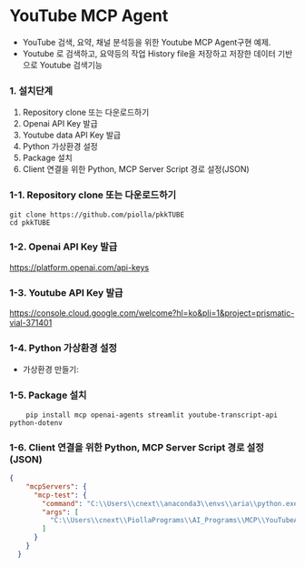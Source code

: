 # YouTube MCP Agent 
- YouTube 검색, 요약, 채널 분석등을 위한 Youtube MCP Agent구현 예제.
- Youtube 로 검색하고, 요약등의 작업 History file을 저장하고 저장한 데이터 기반으로 Youtube 검색기능


### 1. 설치단계  
1) Repository clone 또는 다운로드하기
2) Openai API Key 발급
3) Youtube data API Key 발급
4) Python 가상환경 설정
5) Package 설치
6) Client 연결을 위한 Python, MCP Server Script 경로 설정(JSON)   


### 1-1. Repository clone 또는 다운로드하기
```shell
git clone https://github.com/piolla/pkkTUBE
cd pkkTUBE
```

### 1-2. Openai API Key 발급 
https://platform.openai.com/api-keys 

### 1-3. Youtube API Key 발급 
https://console.cloud.google.com/welcome?hl=ko&pli=1&project=prismatic-vial-371401

### 1-4. Python 가상환경 설정 
- 가상환경 만들기:

### 1-5. Package 설치 
```shell
    pip install mcp openai-agents streamlit youtube-transcript-api python-dotenv
```

### 1-6. Client 연결을 위한 Python, MCP Server Script 경로 설정(JSON)  
```json
{
    "mcpServers": {
      "mcp-test": {
        "command": "C:\\Users\\cnext\\anaconda3\\envs\\aria\\python.exe",
        "args": [
          "C:\\Users\\cnext\\PiollaPrograms\\AI_Programs\\MCP\\YouTubeAgent\\2_mcp_server.py"
        ]
      }
    }
  }
```

